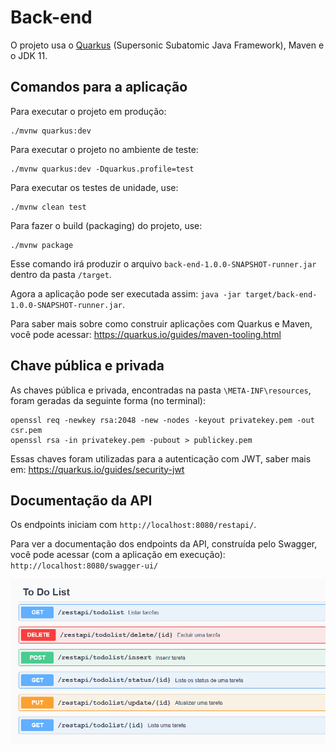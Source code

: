 # Back-end

O projeto usa o [Quarkus](https://quarkus.io/) (Supersonic Subatomic Java Framework), Maven e o JDK 11.

## Comandos para a aplicação

Para executar o projeto em produção:
```shell script
./mvnw quarkus:dev
```

Para executar o projeto no ambiente de teste:
```shell script
./mvnw quarkus:dev -Dquarkus.profile=test
```

Para executar os testes de unidade, use:
```shell script
./mvnw clean test
```

Para fazer o build (packaging) do projeto, use:
```shell script
./mvnw package
```
Esse comando irá produzir o arquivo `back-end-1.0.0-SNAPSHOT-runner.jar` dentro da pasta `/target`.

Agora a aplicação pode ser executada assim: `java -jar target/back-end-1.0.0-SNAPSHOT-runner.jar`.


Para saber mais sobre como construir aplicações com Quarkus e Maven, você pode acessar: https://quarkus.io/guides/maven-tooling.html


## Chave pública e privada

As chaves pública e privada, encontradas na pasta `\META-INF\resources`, foram geradas da seguinte forma (no terminal):
```shell script
openssl req -newkey rsa:2048 -new -nodes -keyout privatekey.pem -out csr.pem
openssl rsa -in privatekey.pem -pubout > publickey.pem
```

Essas chaves foram utilizadas para a autenticação com JWT, saber mais em: https://quarkus.io/guides/security-jwt


## Documentação da API

Os endpoints iniciam com `http://localhost:8080/restapi/`.

Para ver a documentação dos endpoints da API, construída pelo Swagger, você pode acessar (com a aplicação em execução): `http://localhost:8080/swagger-ui/`

![endpoints](images/endpoints_swagger.png)
